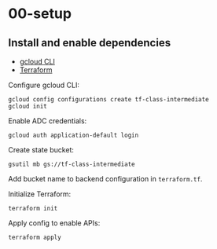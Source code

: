 # 00-setup

## Install and enable dependencies
- [gcloud CLI](https://cloud.google.com/sdk/docs/install)
- [Terraform](https://www.terraform.io/downloads)

Configure gcloud CLI:
```
gcloud config configurations create tf-class-intermediate
gcloud init
```

Enable ADC credentials:
```
gcloud auth application-default login
```

Create state bucket:
```
gsutil mb gs://tf-class-intermediate
```
Add bucket name to backend configuration in `terraform.tf`.

Initialize Terraform:
```
terraform init
```

Apply config to enable APIs:
```
terraform apply
```

